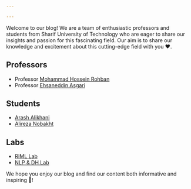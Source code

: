 ```yaml
---

---
```


Welcome to our blog! We are a team of enthusiastic professors and students from Sharif University of Technology who are eager to share our insights and passion for this fascinating field. Our aim is to share our knowledge and excitement about this cutting-edge field with you ❤️.

## Professors

- Professor [Mohammad Hossein Rohban](https://www.linkedin.com/in/mohammad-hossein-rohban-75567677)
- Professor [Ehsaneddin Asgari](https://www.linkedin.com/in/ehsaneddinasgari)

## Students

- [Arash Alikhani](https://www.linkedin.com/in/infinity2357)
- [Alireza Nobakht](https://www.linkedin.com/in/alireza-nobakht)

## Labs

- [RIML Lab](https://github.com/rohban-lab)
- [NLP & DH Lab](https://github.com/language-ml)


We hope you enjoy our blog and find our content both informative and inspiring 🚀!